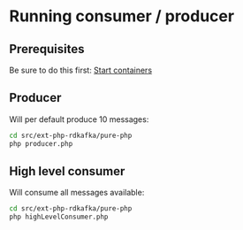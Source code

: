 # Running consumer / producer

## Prerequisites
Be sure to do this first: [Start containers](./../../../README.md#start-containers-for-examples)

## Producer
Will per default produce 10 messages:
```bash
cd src/ext-php-rdkafka/pure-php
php producer.php
```

## High level consumer
Will consume all messages available:
```bash
cd src/ext-php-rdkafka/pure-php
php highLevelConsumer.php
```
